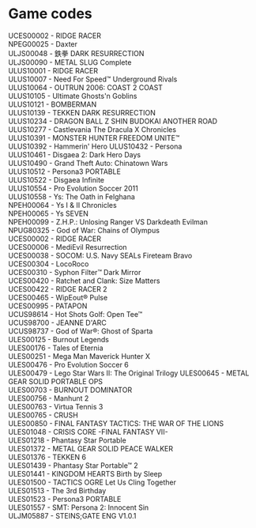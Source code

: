 # Game codes
UCES00002 - RIDGE RACER  
NPEG00025 - Daxter  
ULJS00048 - 鉄拳 DARK RESURRECTION  
ULJS00090 - METAL SLUG Complete  
ULUS10001 - RIDGE RACER  
ULUS10007 - Need For Speed™ Underground Rivals  
ULUS10064 - OUTRUN 2006: COAST 2 COAST  
ULUS10105 - Ultimate Ghosts'n Goblins  
ULUS10121 - BOMBERMAN  
ULUS10139 - TEKKEN DARK RESURRECTION  
ULUS10234 - DRAGON BALL Z SHIN BUDOKAI ANOTHER ROAD  
ULUS10277 - Castlevania The Dracula X Chronicles  
ULUS10391 - MONSTER HUNTER FREEDOM UNITE™  
ULUS10392 - Hammerin' Hero
ULUS10432 - Persona  
ULUS10461 - Disgaea 2: Dark Hero Days  
ULUS10490 - Grand Theft Auto: Chinatown Wars  
ULUS10512 - Persona3 PORTABLE  
ULUS10522 - Disgaea Infinite  
ULUS10554 - Pro Evolution Soccer 2011  
ULUS10558 - Ys: The Oath in Felghana  
NPEH00064 - Ys I & II Chronicles  
NPEH00065 - Ys SEVEN  
NPEH00099 - Z.H.P.: Unlosing Ranger VS Darkdeath Evilman  
NPUG80325 - God of War: Chains of Olympus  
UCES00002 - RIDGE RACER  
UCES00006 - MediEvil Resurrection  
UCES00038 - SOCOM: U.S. Navy SEALs Fireteam Bravo  
UCES00304 - LocoRoco  
UCES00310 - Syphon Filter™ Dark Mirror  
UCES00420 - Ratchet and Clank: Size Matters  
UCES00422 - RIDGE RACER 2  
UCES00465 - WipEout® Pulse  
UCES00995 - PATAPON  
UCUS98614 - Hot Shots Golf: Open Tee™  
UCUS98700 - JEANNE D'ARC  
UCUS98737 - God of War®: Ghost of Sparta  
ULES00125 - Burnout Legends  
ULES00176 - Tales of Eternia  
ULES00251 - Mega Man Maverick Hunter X  
ULES00476 - Pro Evolution Soccer 6  
ULES00479 - Lego Star Wars II: The Original Trilogy
ULES00645 - METAL GEAR SOLID PORTABLE OPS  
ULES00703 - BURNOUT DOMINATOR  
ULES00756 - Manhunt 2  
ULES00763 - Virtua Tennis 3  
ULES00765 - CRUSH  
ULES00850 - FINAL FANTASY TACTICS: THE WAR OF THE LIONS  
ULES01048 - CRISIS CORE -FINAL FANTASY VII-  
ULES01218 - Phantasy Star Portable  
ULES01372 - METAL GEAR SOLID PEACE WALKER  
ULES01376 - TEKKEN 6  
ULES01439 - Phantasy Star Portable™ 2  
ULES01441 - KINGDOM HEARTS Birth by Sleep  
ULES01500 - TACTICS OGRE Let Us Cling Together  
ULES01513 - The 3rd Birthday  
ULES01523 - Persona3 PORTABLE  
ULES01557 - SMT: Persona 2: Innocent Sin  
ULJM05887 - STEINS;GATE ENG V1.0.1  
